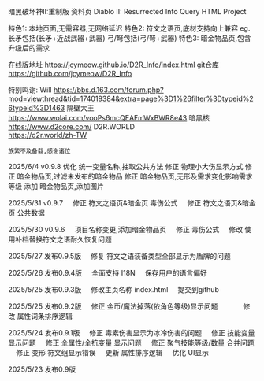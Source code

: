 暗黑破坏神II:重制版 资料页
Diablo II: Resurrected Info Query HTML Project

特色1: 本地页面,无需容器,无网络延迟
特色2: 符文之语页,底材支持向上兼容 eg.长矛包括(长矛+近战武器+武器) 弓/弩包括(弓/弩+武器)
特色3: 暗金物品页,包含升级后的需求

在线版地址 https://jcymeow.github.io/D2R_Info/index.html
git仓库 https://github.com/jcymeow/D2R_Info

特别鸣谢: 
    Will
        https://bbs.d.163.com/forum.php?mod=viewthread&tid=174019384&extra=page%3D1%26filter%3Dtypeid%26typeid%3D1463
    隔壁大王    
        https://www.wolai.com/vooPs6mcQEAFmWxBWR8e43
    暗黑核      
        https://www.d2core.com/
    D2R.WORLD   
        https://d2r.world/zh-TW
    
    族繁不及备载,感谢诸位

2025/6/4 v0.9.8
    优化 统一变量名称,抽取公共方法
    修正 物理小大伤显示方式
    修正 暗金物品页,过滤未发布的暗金物品
    修正 暗金物品页,无形及需求变化影响需求等级
    添加 暗金物品页,添加图片

2025/5/31 v0.9.7
    修正 符文之语页&暗金页 毒伤公式
    修正 符文之语页&暗金页 公共数据

2025/5/30 v0.9.6
    项目名称变更,添加暗金物品页
    修正 毒伤公式
    修改 使用补档替换符文之语耐久恢复问题

2025/5/27 发布0.9.5版
    修复 符文之语装备类型全部显示为盾牌的问题

2025/5/26 发布0.9.4版
    全面支持 I18N
    保存用户的语言偏好

2025/5/25 发布0.9.3版
    修改主页名称 index.html
    提交到github

2025/5/25 发布0.9.2版
    修正 金币/魔法掉落(依角色等级)显示问题        
    修改 属性词条排序逻辑

2025/5/24 发布0.9.1版
    修正 毒素伤害显示为冰冷伤害的问题
    修正 技能变量 显示问题
    修正 全属性/全抗变量 显示问题
    修正 聚气技能等级/数量 合并问题
    修正 变形 符文组显示错误
    更新 属性排序逻辑
    优化 UI显示

2025/5/23 发布0.9版



